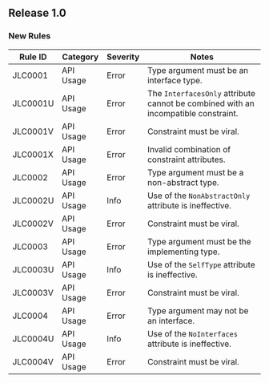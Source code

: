 ﻿## Release 1.0

### New Rules
Rule ID  | Category  | Severity | Notes
---------|-----------|----------|--------------------
JLC0001  | API Usage | Error    | Type argument must be an interface type.
JLC0001U | API Usage | Error    | The `InterfacesOnly` attribute cannot be combined with an incompatible constraint.
JLC0001V | API Usage | Error    | Constraint must be viral.
JLC0001X | API Usage | Error    | Invalid combination of constraint attributes.
JLC0002  | API Usage | Error    | Type argument must be a non-abstract type.
JLC0002U | API Usage | Info     | Use of the `NonAbstractOnly` attribute is ineffective.
JLC0002V | API Usage | Error    | Constraint must be viral.
JLC0003  | API Usage | Error    | Type argument must be the implementing type.
JLC0003U | API Usage | Info     | Use of the `SelfType` attribute is ineffective.
JLC0003V | API Usage | Error    | Constraint must be viral.
JLC0004  | API Usage | Error    | Type argument may not be an interface.
JLC0004U | API Usage | Info     | Use of the `NoInterfaces` attribute is ineffective.
JLC0004V | API Usage | Error    | Constraint must be viral.

